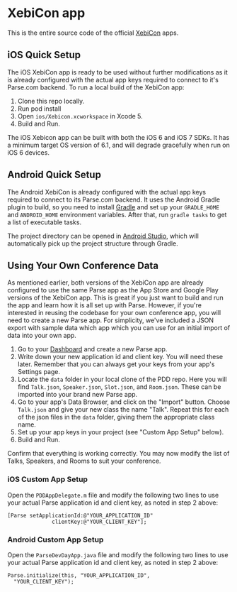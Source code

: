 # XebiCon app #

This is the entire source code of the official [XebiCon](http://www.xebicon.com) apps. 

## iOS Quick Setup ##

The iOS XebiCon app is ready to be used without further modifications as it is already configured with the actual app keys required to connect to it's Parse.com backend. To run a local build of the XebiCon app:

1. Clone this repo locally.
2. Run pod install
2. Open `ios/Xebicon.xcworkspace` in Xcode 5.
3. Build and Run.

The iOS Xebicon app can be built with both the iOS 6 and iOS 7 SDKs. It has a minimum target OS version of 6.1, and will degrade gracefully when run on iOS 6 devices.

## Android Quick Setup ##

The Android XebiCon is already configured with the actual app keys required to connect to its Parse.com backend. It uses the Android Gradle plugin to build, so you need to install [Gradle](http://www.gradle.org/downloads) and set up your `GRADLE_HOME` and `ANDROID_HOME` environment variables. After that, run `gradle tasks` to get a list of executable tasks.

The project directory can be opened in [Android Studio](http://developer.android.com/sdk/installing/studio.html), which will automatically pick up the project structure through Gradle.

## Using Your Own Conference Data ##

As mentioned earlier, both versions of the XebiCon app are already configured to use the same Parse app as the App Store and Google Play versions of the XebiCon app. This is great if you just want to build and run the app and learn how it is all set up with Parse. However, if you're interested in reusing the codebase for your own conference app, you will need to create a new Parse app. For simplicity, we've included a JSON export with sample data which app which you can use for an initial import of data into your own app.

1. Go to your [Dashboard](https://parse.com/apps) and create a new Parse app.
2. Write down your new application id and client key. You will need these later. Remember that you can always get your keys from your app's Settings page.
3. Locate the `data` folder in your local clone of the PDD repo. Here you will find `Talk.json`, `Speaker.json`, `Slot.json`, and `Room.json`. These can be imported into your brand new Parse app.
4. Go to your app's Data Browser, and click on the "Import" button. Choose `Talk.json` and give your new class the name "Talk". Repeat this for each of the json files in the `data` folder, giving them the appropriate class name.
5. Set up your app keys in your project (see "Custom App Setup" below).
6. Build and Run.

Confirm that everything is working correctly. You may now modify the list of Talks, Speakers, and Rooms to suit your conference.

### iOS Custom App Setup ###

Open the `PDDAppDelegate.m` file and modify the following two lines to use your actual Parse application id and client key, as noted in step 2 above:

```
[Parse setApplicationId:@"YOUR_APPLICATION_ID"
              clientKey:@"YOUR_CLIENT_KEY"];
```

### Android Custom App Setup ###

Open the `ParseDevDayApp.java` file and modify the following two lines to use your actual Parse application id and client key, as noted in step 2 above:

```
Parse.initialize(this, "YOUR_APPLICATION_ID",
  "YOUR_CLIENT_KEY");
```
